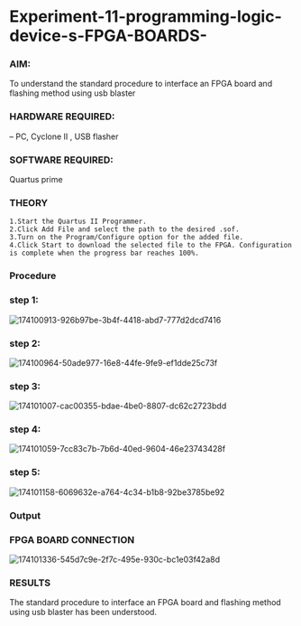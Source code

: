# Experiment-11-programming-logic-device-s-FPGA-BOARDS-
 ### AIM: 
To understand the standard procedure to interface an FPGA board and flashing method using usb blaster 
### HARDWARE REQUIRED:  
– PC, Cyclone II , USB flasher
### SOFTWARE REQUIRED:   
Quartus prime

### THEORY 
```
1.Start the Quartus II Programmer.
2.Click Add File and select the path to the desired .sof.
3.Turn on the Program/Configure option for the added file.
4.Click Start to download the selected file to the FPGA. Configuration is complete when the progress bar reaches 100%.
``` 
### Procedure 
### step 1:
![174100913-926b97be-3b4f-4418-abd7-777d2dcd7416](https://user-images.githubusercontent.com/93427923/174113727-b01f5c51-f957-480f-8fe7-8e28d5afac6c.png)


### step 2:
![174100964-50ade977-16e8-44fe-9fe9-ef1dde25c73f](https://user-images.githubusercontent.com/93427923/174113746-48b7af1f-2738-4b39-8fde-7279748aef23.png)


### step 3:
![174101007-cac00355-bdae-4be0-8807-dc62c2723bdd](https://user-images.githubusercontent.com/93427923/174113760-309ab5ce-9fb3-4748-b045-bd20b9607999.png)


### step 4:
![174101059-7cc83c7b-7b6d-40ed-9604-46e23743428f](https://user-images.githubusercontent.com/93427923/174113781-ea62b2f4-5c67-4a54-91ba-6f1635f7df29.png)


### step 5:

![174101158-6069632e-a764-4c34-b1b8-92be3785be92](https://user-images.githubusercontent.com/93427923/174113802-04813cba-bd42-4018-91ce-795cd394cbbb.png)


### Output
### FPGA BOARD CONNECTION
![174101336-545d7c9e-2f7c-495e-930c-bc1e03f42a8d](https://user-images.githubusercontent.com/93427923/174113869-c4d3316e-ba34-4467-b626-b83447c7f8ad.jpg)


### RESULTS 
The standard procedure to interface an FPGA board and flashing method using usb blaster has been understood.

